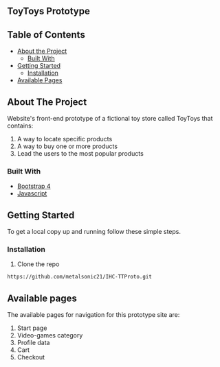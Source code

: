 ## ToyToys Prototype

<!-- TABLE OF CONTENTS -->
## Table of Contents

* [About the Project](#about-the-project)
  * [Built With](#built-with)
* [Getting Started](#getting-started)
  * [Installation](#installation)
* [Available Pages](#available-pages)



<!-- ABOUT THE PROJECT -->
## About The Project

Website's front-end prototype of a fictional toy store called ToyToys that contains:
1. A way to locate specific products
2. A way to buy one or more products
3. Lead the users to the most popular products


### Built With

* [Bootstrap 4](https://getbootstrap.com/docs/4.4/getting-started/download/)
* [Javascript](https://www.javascript.com/try)


<!-- GETTING STARTED -->
## Getting Started

To get a local copy up and running follow these simple steps.

### Installation
 
1. Clone the repo
```sh
https://github.com/metalsonic21/IHC-TTProto.git
```

<!-- USAGE EXAMPLES -->
## Available pages

The available pages for navigation for this prototype site are:
1. Start page
2. Video-games category 
3. Profile data
4. Cart
5. Checkout